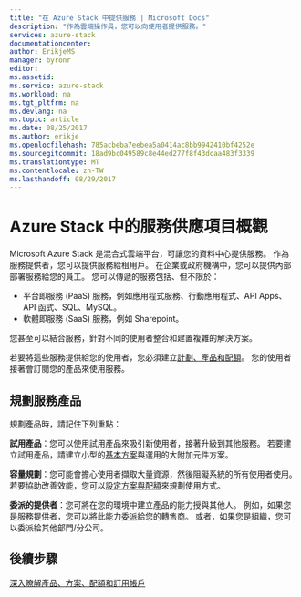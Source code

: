 ```yaml
---
title: "在 Azure Stack 中提供服務 | Microsoft Docs"
description: "作為雲端操作員，您可以向使用者提供服務。"
services: azure-stack
documentationcenter: 
author: ErikjeMS
manager: byronr
editor: 
ms.assetid: 
ms.service: azure-stack
ms.workload: na
ms.tgt_pltfrm: na
ms.devlang: na
ms.topic: article
ms.date: 08/25/2017
ms.author: erikje
ms.openlocfilehash: 785acbeba7eebea5a0414ac8bb9942410bf4252e
ms.sourcegitcommit: 18ad9bc049589c8e44ed277f8f43dcaa483f3339
ms.translationtype: MT
ms.contentlocale: zh-TW
ms.lasthandoff: 08/29/2017
---
```

# <a name="overview-of-offering-services-in-azure-stack"></a>Azure Stack 中的服務供應項目概觀

Microsoft Azure Stack 是混合式雲端平台，可讓您的資料中心提供服務。 作為服務提供者，您可以提供服務給租用戶。 在企業或政府機構中，您可以提供內部部署服務給您的員工。 您可以傳遞的服務包括、但不限於：

- 平台即服務 (PaaS) 服務，例如應用程式服務、行動應用程式、API Apps、API 函式、SQL、MySQL。
- 軟體即服務 (SaaS) 服務，例如 Sharepoint。

您甚至可以結合服務，針對不同的使用者整合和建置複雜的解決方案。

若要將這些服務提供給您的使用者，您必須建立[計劃、產品和配額](azure-stack-plan-offer-quota-overview.md)。 您的使用者接著會訂閱您的產品來使用服務。

## <a name="plan-your-service-offers"></a>規劃服務產品

規劃產品時，請記住下列重點：

**試用產品**：您可以使用試用產品來吸引新使用者，接著升級到其他服務。 若要建立試用產品，請建立小型的[基本方案](azure-stack-plan-offer-quota-overview.md#base-plan)與選用的大附加元件方案。

**容量規劃**：您可能會擔心使用者擷取大量資源，然後阻礙系統的所有使用者使用。 若要協助改善效能，您可以[設定方案與配額](azure-stack-plan-offer-quota-overview.md#plans)來規劃使用方式。

**委派的提供者**：您可將在您的環境中建立產品的能力授與其他人。 例如，如果您是服務提供者，您可以將此能力[委派](azure-stack-delegated-provider.md)給您的轉售商。 或者，如果您是組織，您可以委派給其他部門/分公司。

## <a name="next-steps"></a>後續步驟
[深入瞭解產品、方案、配額和訂用帳戶](azure-stack-plan-offer-quota-overview.md)

